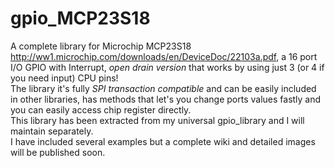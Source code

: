 # gpio_MCP23S18

A complete library for Microchip MCP23S18 http://ww1.microchip.com/downloads/en/DeviceDoc/22103a.pdf, a 16 port I/O GPIO with Interrupt, *open drain version* that works by using just 3 (or 4 if you need input) CPU pins!<br>
The library it's fully *SPI transaction compatible* and can be easily included in other libraries, has methods that let's you change ports values fastly and you can easily access chip register directly.<br>
This library has been extracted from my universal gpio_library and I will maintain separately.<br>
I have included several examples but a complete wiki and detailed images will be published soon.

